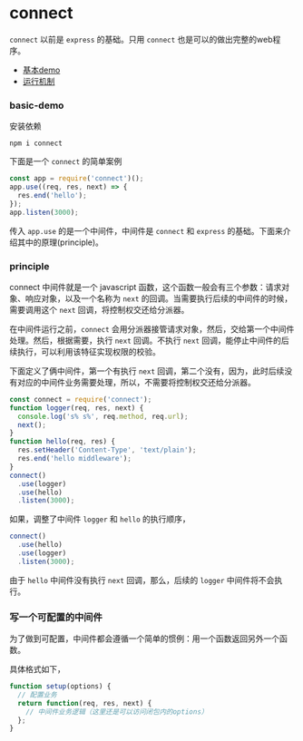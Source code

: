 # connect

`connect` 以前是 `express` 的基础。只用 `connect` 也是可以的做出完整的web程序。

- [基本demo](#basic-demo)
- [运行机制](#principle)

### basic-demo
安装依赖
```
npm i connect
```

下面是一个 `connect` 的简单案例

```js
const app = require('connect')();
app.use((req, res, next) => {
  res.end('hello');
});
app.listen(3000);
```

传入 `app.use` 的是一个中间件，中间件是 `connect` 和 `express` 的基础。下面来介绍其中的原理(principle)。

### principle

connect 中间件就是一个 javascript 函数，这个函数一般会有三个参数：请求对象、响应对象，以及一个名称为 `next` 的回调。当需要执行后续的中间件的时候，需要调用这个 `next` 回调，将控制权交还给分派器。

在中间件运行之前，`connect` 会用分派器接管请求对象，然后，交给第一个中间件处理。然后，根据需要，执行 `next` 回调。不执行 `next` 回调，能停止中间件的后续执行，可以利用该特征实现权限的校验。

下面定义了俩中间件，第一个有执行 `next` 回调，第二个没有，因为，此时后续没有对应的中间件业务需要处理，所以，不需要将控制权交还给分派器。
```js
const connect = require('connect');
function logger(req, res, next) {
  console.log('s% s%', req.method, req.url);
  next();
}
function hello(req, res) {
  res.setHeader('Content-Type', 'text/plain');
  res.end('hello middleware');
}
connect()
  .use(logger)
  .use(hello)
  .listen(3000);
```

如果，调整了中间件 `logger` 和 `hello` 的执行顺序，

```js
connect()
  .use(hello)
  .use(logger)
  .listen(3000);
```
由于 `hello` 中间件没有执行 `next` 回调，那么，后续的 `logger` 中间件将不会执行。

### 写一个可配置的中间件

为了做到可配置，中间件都会遵循一个简单的惯例：用一个函数返回另外一个函数。

具体格式如下，
```js
function setup(options) {
  // 配置业务
  return function(req, res, next) {
    // 中间件业务逻辑（这里还是可以访问闭包内的options）
  };
}
```
